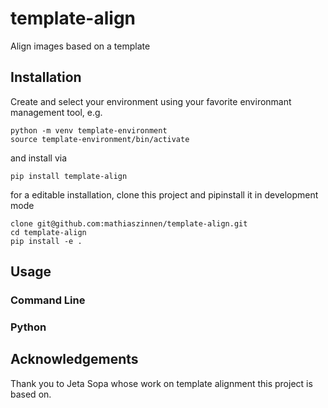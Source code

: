 # template-align
Align images based on a template

## Installation
Create and select your environment using your favorite environmant management tool, e.g.
```
python -m venv template-environment
source template-environment/bin/activate
``` 
and install via 
```
pip install template-align
```

for a editable installation, clone this project and pipinstall it in development mode
```
clone git@github.com:mathiaszinnen/template-align.git
cd template-align
pip install -e .
```

## Usage
### Command Line

### Python
## Acknowledgements
Thank you to Jeta Sopa whose work on template alignment this project is based on.